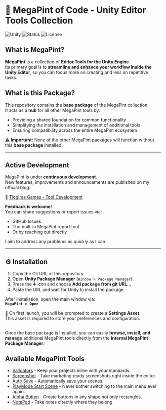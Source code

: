 # 🍷 MegaPint of Code - Unity Editor Tools Collection

![Unity](https://img.shields.io/badge/Unity-2022%2B-blue.svg?logo=unity)
![Status](https://img.shields.io/badge/status-active-success.svg)
![License](https://img.shields.io/badge/license-Apache%202.0-green.svg)

## What is MegaPint?

**MegaPint** is a collection of **Editor Tools for the Unity Engine**.  
Its primary goal is to **streamline and enhance your workflow inside the Unity Editor**, so you can focus more on creating and less on repetitive tasks.

## What is this Package?

This repository contains the **base package** of the MegaPint collection.  
It acts as a **hub** for all other MegaPint tools by:

- Providing a shared foundation for common functionality  
- Simplifying the installation and management of additional tools  
- Ensuring compatibility across the entire MegaPint ecosystem  

⚠️ **Important:** None of the other MegaPint packages will function without this **base package** installed.

---

## Active Development

MegaPint is under **continuous development**.  
New features, improvements and announcements are published on my official blog:

🔗 [Tiogiras Games - Tool Development](https://tiogiras.games/category/tool-development)

**Feedback is welcome!**  
You can share suggestions or report issues via:
- GitHub Issues  
- The built-in MegaPint report tool  
- Or by reaching out directly  

I aim to address any problems as quickly as I can.

---

## ⚙️ Installation

1. Copy the Git URL of this repository.  
2. Open **Unity Package Manager** (`Window > Package Manager`).  
3. Press the ➕ icon and choose **Add package from git URL...**  
4. Paste the URL and wait for Unity to install the package.  

After installation, open the main window via:  
**`MegaPint > Open`**  

📌 On first launch, you will be prompted to create a **Settings Asset**.  
This asset is required to store your preferences and configuration.

##

Once the base package is installed, you can easily **browse, install, and manage** additional MegaPint tools directly from the **internal MegaPint Package Manager**.

## Available MegaPint Tools

- [Validators](https://github.com/tiogiras/MegaPint-Validators) - Keep your projects inline with your standards.
- [Screenshot](https://github.com/tiogiras/MegaPint-Screenshot) - Take marketing ready screenshots right inside the editor.
- [Auto Save](https://github.com/tiogiras/MegaPint-AutoSave) - Automatically save your scenes.
- [PlayMode Start Scene](https://github.com/tiogiras/MegaPint-PlayModeStartScene) - Never bother switching to the main menu ever again.
- [Alpha Button](https://github.com/tiogiras/MegaPint-AlphaButton) - Create buttons in any shape not only rectangles.
- [NotePad](https://github.com/tiogiras/MegaPint-NotePad) - Take notes directly where they belong.
